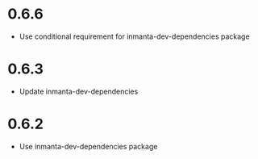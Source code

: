 # 0.6.6
- Use conditional requirement for inmanta-dev-dependencies package
# 0.6.3
- Update inmanta-dev-dependencies
# 0.6.2
- Use inmanta-dev-dependencies package
